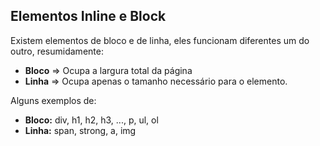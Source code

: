 ## Elementos Inline e Block

Existem elementos de bloco e de linha, eles funcionam diferentes um do outro, resumidamente:

* **Bloco** => Ocupa a largura total da página
* **Linha** => Ocupa apenas o tamanho necessário para o elemento.

Alguns exemplos de:

* **Bloco:** div, h1, h2, h3, ..., p, ul, ol
* **Linha:** span, strong, a, img